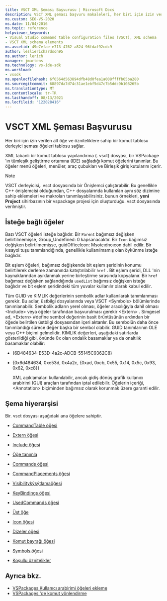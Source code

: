 ```yaml
---
title: VSCT XML Şeması Başvurusu | Microsoft Docs
description: VSCT XML şeması başvuru makaleleri, her biri için izin verilen alt öğe ve özniteliklere sahip komut tablosu derleyici şeması öğelerini anlatmaktadır.
ms.custom: SEO-VS-2020
ms.date: 11/04/2016
ms.topic: reference
helpviewer_keywords:
- Visual Studio command table configuration files (VSCT), XML schema
- VSCT XML schema elements
ms.assetid: 49e7efae-e713-4762-a824-96fdaf92cdc9
author: leslierichardson95
ms.author: lerich
manager: jmartens
ms.technology: vs-ide-sdk
ms.workload:
- vssdk
ms.openlocfilehash: 6f6564d563894dfb48d0fea1a008ffffb65ba280
ms.sourcegitcommit: 68897da7d74c31ae1ebf5d47c7b5ddc9b108265b
ms.translationtype: MT
ms.contentlocale: tr-TR
ms.lasthandoff: 08/13/2021
ms.locfileid: "122028416"
---
```

# <a name="vsct-xml-schema-reference"></a>VSCT XML Şeması Başvurusu
Her biri için izin verilen alt öğe ve özniteliklere sahip bir komut tablosu derleyici şeması öğeleri tablosu sağlar.

 XML tabanlı bir komut tablosu yapılandırma (. vsct) dosyası, bir VSPackage 'ın tümleşik geliştirme ortamına (IDE) sağladığı komut öğelerini tanımlar. Bu öğeler menü öğeleri, menüler, araç çubukları ve Birleşik giriş kutularını içerir.

> [!NOTE]
> VSCT derleyicisi,. vsct dosyasında bir Önişlemci çalıştırabilir. Bu genellikle C++ önişlemcisi olduğundan, C++ dosyalarında kullanılan aynı söz dizimine sahip eklemeleri ve makroları tanımlayabilirsiniz. bunun örnekleri, **yeni Project** sihirbazının bir vspackage projesi için oluşturduğu. vsct dosyasında verilmiştir.

## <a name="optional-elements"></a>İsteğe bağlı öğeler
 Bazı VSCT öğeleri isteğe bağlıdır. Bir `Parent` bağımsız değişken belirtilmemişse, Group_Undefined: 0 kapsanacaktır. Bir `Icon` bağımsız değişken belirtilmemişse, guidOfficeIcon: Msotcıdnoıcon dahil edilir. Bir kısayol tuşu tanımlandığında, genellikle kullanılmamış olan öykünme isteğe bağlıdır.

 Bit eşlem öğeleri, bağımsız değişkende bit eşlem şeridinin konumu belirtilerek derleme zamanında katıştırılabilir `href` . Bit eşlem şeridi, DLL 'nin kaynaklarından ayıklanmak yerine birleştirme sırasında kopyalanır. Bir `href` bağımsız değişken sağlandığında `usedList` bağımsız değişken isteğe bağlıdır ve bit eşlem şeridindeki tüm yuvalar kullanılır olarak kabul edilir.

 Tüm GUID ve KIMLIK değerlerinin sembolik adlar kullanılarak tanımlanması gerekir. Bu adlar, üstbilgi dosyalarında veya VSCT \<Symbols> bölümlerinde tanımlanabilir. Sembolik adların yerel olması, öğeler aracılığıyla dahil olması \<Include> veya öğeler tarafından başvurulması gerekir \<Extern> . Simgesel ad, \<Extern> #define sembol değerinin basit örüntüsünün ardından bir öğede belirtilen üstbilgi dosyasından içeri aktarılır. Bu sembolün daha önce tanımlandığı sürece değer başka bir sembol olabilir. GUID tanımlarının OLE veya C++ biçimi gelmelidir. KIMLIK değerleri, aşağıdaki satırlarda gösterildiği gibi, önünde 0x olan ondalık basamaklar ya da onaltılık basamaklar olabilir:

- {6D484634-E53D-4a2c-ADCB-55145C9362C8}

- {0x6d484634, 0xe53d, 0x4a2c, {0xad, 0xcb, 0x55, 0x14, 0x5c, 0x93, 0x62, 0xc8}}

  XML açıklamaları kullanılabilir, ancak gidiş dönüş grafik kullanıcı arabirimi (GUI) araçları tarafından iptal edilebilir. Öğelerin içeriği, \<Annotation> biçiminden bağımsız olarak korunmak üzere garanti edilir.

## <a name="schema-hierarchy"></a>Şema hiyerarşisi
 Bir. vsct dosyası aşağıdaki ana öğelere sahiptir.

- [CommandTable öğesi](../extensibility/commandtable-element.md)

- [Extern öğesi](../extensibility/extern-element.md)

- [Include öğesi](../extensibility/include-element.md)

- [Öğe tanımla](../extensibility/define-element.md)

- [Commands öğesi](../extensibility/commands-element.md)

- [CommandPlacements öğesi](../extensibility/commandplacements-element.md)

- [Visibilitykýsýtlamaöğesi](../extensibility/visibilityconstraints-element.md)

- [KeyBindings öğesi](../extensibility/keybindings-element.md)

- [UsedCommands öğesi](../extensibility/usedcommands-element.md)

- [Üst öğe](../extensibility/parent-element.md)

- [Icon öğesi](../extensibility/icon-element.md)

- [Dizeler öğesi](../extensibility/strings-element.md)

- [Komut bayrağı öğesi](../extensibility/command-flag-element.md)

- [Symbols öğesi](../extensibility/symbols-element.md)

- [Koşullu öznitelikler](../extensibility/vsct-xml-schema-conditional-attributes.md)

## <a name="see-also"></a>Ayrıca bkz.
- [VSPackages Kullanıcı arabirimi öğeleri ekleme](../extensibility/internals/how-vspackages-add-user-interface-elements.md)
- [VSPackages 'de komut yönlendirme](../extensibility/internals/command-routing-in-vspackages.md)
